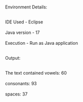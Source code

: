 <p><br>Environment Details:</br>

<br>IDE Used - Eclipse </br>
<br>Java version - 17 </br>
<br>Execution - Run as Java application</br>




<br>Output:</br>

<p><br>The text contained vowels: 60</br>
<br>consonants: 93 </br>
<br>spaces: 37</br></p>